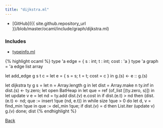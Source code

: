 ```yaml
---
title: "dijkstra.ml"
---
```

- [GitHub]({{ site.github.repository_url }}/blob/master/ocaml/include/graph/dijkstra.ml)

### Includes

- [typeinfo.ml](../../../template/typeinfo)

{% highlight ocaml %}
type 'a edge = { s : int; t : int; cost : 'a }
type 'a graph = 'a edge list array

let add_edge g s t c =
  let e = { s = s; t = t; cost = c } in
  g.(s) <- e :: g.(s)

let dijkstra ty g s =
  let n = Array.length g in
  let dist = Array.make n ty.inf in
  dist.(s) <- ty.zero;
  let open BatHeap in
  let que = ref (of_list [(ty.zero, s)]) in
  let update v e =
    let nd = ty.add dist.(v) e.cost in
    if dist.(e.t) > nd
    then (dist.(e.t) <- nd; que := insert !que (nd, e.t)) in
  while size !que > 0 do
    let d, v = find_min !que in
    que := del_min !que;
    if dist.(v) = d
    then List.iter (update v) g.(v)
  done; dist
{% endhighlight %}

[Back](../..)
